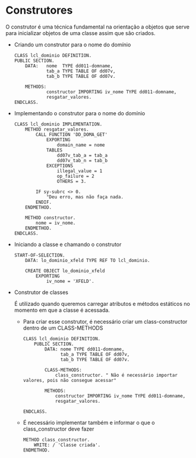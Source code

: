 # Construtores

O construtor é uma técnica fundamental na orientação a objetos que serve para inicializar objetos de uma classe assim que são criados.

- Criando um construtor para o nome do domínio
    
    ```abap
    CLASS lcl_dominio DEFINITION.
    PUBLIC SECTION.
        DATA:   nome  TYPE dd011-domname,
                tab_a TYPE TABLE OF dd07v,
                tab_b TYPE TABLE OF dd07v.
     
        METHODS:
                constructor IMPORTING iv_nome TYPE dd011-domname,
                resgatar_valores.
    ENDCLASS.
    ```
    
- Implementando o construtor para o nome do domínio
    
    ```abap
    CLASS lcl_dominio IMPLEMENTATION.
        METHOD resgatar_valores.
            CALL FUNCTION 'DD_DOMA_GET'
                EXPORTING
                    domain_name = nome
                TABLES 
                    dd07v_tab_a = tab_a
                    dd07v_tab_n = tab_b
                EXCEPTIONS
                    illegal_value = 1
                    op_failure = 2
                    OTHERS = 3.
     
            IF sy-subrc <> 0.
                "Deu erro, mas não faça nada.
            ENDIF.
        ENDMETHOD.
     
        METHOD constructor.
            nome = iv_nome.
        ENDMETHOD.
    ENDCLASS.
    ```
    
- Iniciando a classe e chamando o construtor
    
    ```abap
    START-OF-SELECTION.
        DATA: lo_dominio_xfeld TYPE REF TO lcl_dominio.
        
        CREATE OBJECT lo_dominio_xfeld
            EXPORTING
                iv_nome = 'XFELD'.
    ```
    
- Construtor de classes
    
    É utilizado quando queremos carregar atributos e métodos estáticos no momento em que a classe é acessada.
    
    - Para criar esse construtor, é necessário criar um class-constructor dentro de um CLASS-METHODS
        
        ```abap
        CLASS lcl_dominio DEFINITION.
            PUBLIC SECTION.
                DATA: nome TYPE dd011-domname,
                      tab_a TYPE TABLE OF dd07v,
                      tab_b TYPE TABLE OF dd07v.
         
                CLASS-METHODS:
                    class_constructor. " Não é necessário importar valores, pois não consegue acessar"
         
                METHODS:
                    constructor IMPORTING iv_nome TYPE dd011-domname,
                    resgatar_valores.
         
        ENDCLASS.
        ```
        
    - É necessário implementar também e informar o que o class_constructor deve fazer
        
        ```abap
        METHOD class_constructor.
            WRITE: / 'Classe criada'.
        ENDMETHOD.
        ```